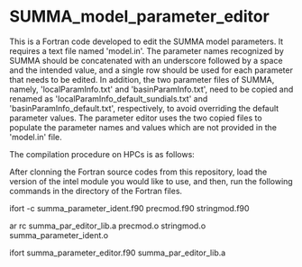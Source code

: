 # SUMMA_model_parameter_editor
This is a Fortran code developed to edit the SUMMA model parameters. It requires a text file named 'model.in'. The parameter names recognized by SUMMA should be concatenated with an underscore followed by a space and the intended value, and a single row should be used for each parameter that needs to be edited.
In addition, the two parameter files of SUMMA, namely, 'localParamInfo.txt' and 'basinParamInfo.txt', need to be copied and renamed as 'localParamInfo_default_sundials.txt' and 'basinParamInfo_default.txt', respectively, to avoid overriding the default parameter values. The parameter editor uses the two copied files to populate the parameter names and values  which are not provided in the 'model.in' file.

The compilation procedure on HPCs is as follows:


After clonning the Fortran source codes from this repository, load the version of the intel module you would like to use, and then, run the following commands in the directory of the  Fortran files.

ifort -c summa_parameter_ident.f90 precmod.f90 stringmod.f90

ar rc summa_par_editor_lib.a precmod.o stringmod.o summa_parameter_ident.o

ifort summa_parameter_editor.f90 summa_par_editor_lib.a
